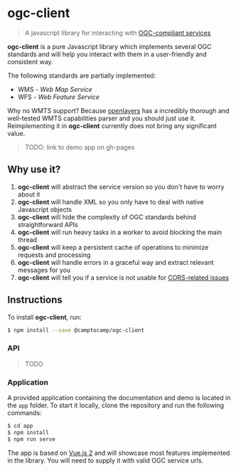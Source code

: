 # ogc-client

> A javascript library for interacting with [OGC-compliant services](https://www.ogc.org/docs/is)

**ogc-client** is a pure Javascript library which implements several OGC standards and will help you interact with
them in a user-friendly and consistent way.

The following standards are partially implemented:

- WMS - _Web Map Service_
- WFS - _Web Feature Service_

Why no WMTS support? Because [openlayers](https://www.github.com/openlayers/openlayers) has a incredibly thorough and well-tested WMTS capabilities parser and you should just use it.
Reimplementing it in **ogc-client** currently does not bring any significant value.

> TODO: link to demo app on gh-pages

## Why use it?

1. **ogc-client** will abstract the service version so you don't have to worry about it
2. **ogc-client** will handle XML so you only have to deal with native Javascript objects
3. **ogc-client** will hide the complexity of OGC standards behind straightforward APIs
4. **ogc-client** will run heavy tasks in a worker to avoid blocking the main thread
5. **ogc-client** will keep a persistent cache of operations to minimize requests and processing
6. **ogc-client** will handle errors in a graceful way and extract relevant messages for you
7. **ogc-client** will tell you if a service is not usable for [CORS-related issues](https://developer.mozilla.org/en-US/docs/Web/HTTP/CORS)

## Instructions

To install **ogc-client**, run:

```bash
$ npm install --save @camptocamp/ogc-client
```

### API

> TODO

### Application

A provided application containing the documentation and demo is located in the `app` folder.
To start it locally, clone the repository and run the following commands:

```bash
$ cd app
$ npm install
$ npm run serve
```

The app is based on [Vue.js 2](https://vuejs.org/) and will showcase most features implemented in the library.
You will need to supply it with valid OGC service urls.
